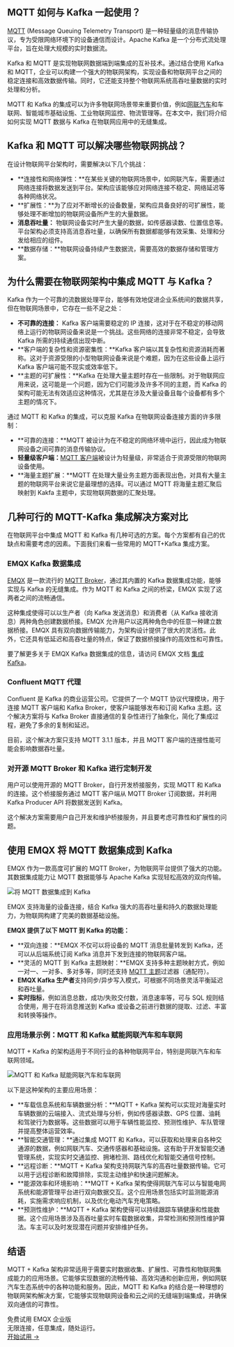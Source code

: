 ## MQTT 如何与 Kafka 一起使用？

[MQTT](https://www.emqx.com/zh/blog/the-easiest-guide-to-getting-started-with-mqtt) (Message Queuing Telemetry Transport) 是一种轻量级的消息传输协议，专为受限网络环境下的设备通信而设计。Apache Kafka 是一个分布式流处理平台，旨在处理大规模的实时数据流。

Kafka 和 MQTT 是实现物联网数据端到端集成的互补技术。通过结合使用 Kafka 和 MQTT，企业可以构建一个强大的物联网架构，实现设备和物联网平台之间的稳定连接和高效数据传输。同时，它还能支持整个物联网系统高吞吐量数据的实时处理和分析。

MQTT 和 Kafka 的集成可以为许多物联网场景带来重要价值，例如[网联汽车](https://www.emqx.com/zh/blog/connected-cars-and-automotive-connectivity-all-you-need-to-know)和车联网、智能城市基础设施、工业物联网监控、物流管理等。在本文中，我们将介绍如何实现 MQTT 数据与 Kafka 在物联网应用中的无缝集成。

## Kafka 和 MQTT 可以解决哪些物联网挑战？

在设计物联网平台架构时，需要解决以下几个挑战：

- **连接性和网络弹性：**在某些关键的物联网场景中，如网联汽车，需要通过网络连接将数据发送到平台。架构应该能够应对网络连接不稳定、网络延迟等各种网络状况。
- **扩展性：**为了应对不断增长的设备数量，架构应具备良好的可扩展性，能够处理不断增加的物联网设备所产生的大量数据。
- **消息吞吐量：** 物联网设备实时产生大量的数据，如传感器读数、位置信息等。平台架构必须支持高消息吞吐量，以确保所有数据都能够有效采集、处理和分发给相应的组件。
- **数据存储：**物联网设备持续产生数据流，需要高效的数据存储和管理方案。

## 为什么需要在物联网架构中集成 MQTT 与 Kafka？

Kafka 作为一个可靠的流数据处理平台，能够有效地促进企业系统间的数据共享，但在物联网场景中，它存在一些不足之处：

- **不可靠的连接：** Kafka 客户端需要稳定的 IP 连接，这对于在不稳定的移动网络上运行的物联网设备来说是一个挑战。这些网络的连接非常不稳定，会导致 Kafka 所需的持续通信出现中断。
- **客户端的复杂性和资源密集性：**Kafka 客户端以其复杂性和资源消耗而著称。这对于资源受限的小型物联网设备来说是个难题，因为在这些设备上运行 Kafka 客户端可能不现实或效率低下。
- **主题的可扩展性：**Kafka 在处理大量主题时存在一些限制。对于物联网应用来说，这可能是一个问题，因为它们可能涉及许多不同的主题，而 Kafka 的架构可能无法有效适应这种情况，尤其是在涉及大量设备且每个设备都有多个主题的情况下。

通过 MQTT 和 Kafka 的集成，可以克服 Kafka 在物联网设备连接方面的许多限制：

- **可靠的连接：**MQTT 被设计为在不稳定的网络环境中运行，因此成为物联网设备之间可靠的消息传输协议。
- **轻量级客户端：**[MQTT 客户端](https://www.emqx.com/zh/blog/mqtt-client-tools)被设计为轻量级，非常适合于资源受限的物联网设备使用。
- **海量主题扩展：**MQTT 在处理大量业务主题方面表现出色，对具有大量主题的物联网平台来说它是最理想的选择。可以通过 MQTT 将海量主题汇聚后映射到 Kakfa 主题中，实现物联网数据的汇聚处理。

## 几种可行的 MQTT-Kafka 集成解决方案对比

在物联网平台中集成 MQTT 和 Kafka 有几种可选的方案。每个方案都有自己的优缺点和需要考虑的因素。下面我们来看一些常用的 MQTT+Kafka 集成方案。

### EMQX Kafka 数据集成

[EMQX](https://www.emqx.io/zh) 是一款流行的 [MQTT Broker](https://www.emqx.com/zh/blog/the-ultimate-guide-to-mqtt-broker-comparison)，通过其内置的 Kafka 数据集成功能，能够实现与 Kafka 的无缝集成。作为 MQTT 和 Kafka 之间的桥梁，EMQX 实现了这两者之间的流畅通信。

这种集成使得可以以生产者（向 Kafka 发送消息）和消费者（从 Kafka 接收消息）两种角色创建数据桥接。EMQX 允许用户以这两种角色中的任意一种建立数据桥接。EMQX 具有双向数据传输能力，为架构设计提供了很大的灵活性。此外，它还具有低延迟和高吞吐量的特点，保证了数据桥接操作的高效性和可靠性。

要了解更多关于 EMQX Kafka 数据集成的信息，请访问 EMQX 文档 [集成 Kafka](https://docs.emqx.com/zh/enterprise/v4.4/rule/bridge_kafka.html)。

### Confluent MQTT 代理

Confluent 是 Kafka 的商业运营公司。它提供了一个 MQTT 协议代理模块，用于连接 MQTT 客户端和 Kafka Broker，使客户端能够发布和订阅 Kafka 主题。这个解决方案将与 Kafka Broker 直接通信的复杂性进行了抽象化，简化了集成过程，避免了多余的复制和延迟。

目前，这个解决方案只支持 MQTT 3.1.1 版本，并且 MQTT 客户端的连接性能可能会影响数据吞吐量。

### 对开源 MQTT Broker 和 Kafka 进行定制开发

用户可以使用开源的 MQTT Broker，自行开发桥接服务，实现 MQTT 和 Kafka 的连接。这个桥接服务通过 MQTT 客户端从 MQTT Broker 订阅数据，并利用 Kafka Producer API 将数据发送到 Kafka。

这个解决方案需要用户自己开发和维护桥接服务，并且要考虑可靠性和扩展性的问题。

## 使用 EMQX 将 MQTT 数据集成到 Kafka

EMQX 作为一款高度可扩展的 MQTT Broker，为物联网平台提供了强大的功能。其数据集成能力让 MQTT 数据能够与 Apache Kafka 实现轻松高效的双向传输。

![将 MQTT 数据集成到 Kafka](https://assets.emqx.com/images/5b982a838b7bb7388ace8fe90500282b.png)

EMQX 支持海量的设备连接，结合 Kafka 强大的高吞吐量和持久的数据处理能力，为物联网构建了完美的数据基础设施。

**EMQX 提供了以下 MQTT 到 Kafka 的功能：**

- **双向连接：**EMQX 不仅可以将设备的 MQTT 消息批量转发到 Kafka，还可以从后端系统订阅 Kafka 消息并下发到连接的物联网客户端。
- **灵活的 MQTT 到 Kafka 主题映射：**EMQX 支持多种主题映射方式，例如一对一、一对多、多对多等，同时还支持 [MQTT 主题](https://www.emqx.com/zh/blog/advanced-features-of-mqtt-topics)过滤器（通配符）。
- **EMQX Kafka 生产者**支持同步/异步写入模式，可根据不同场景灵活平衡延迟和吞吐量。
- **实时指标**，例如消息总数，成功/失败交付数，消息速率等，可与 SQL 规则结合使用，用于在将消息推送到 Kafka 或设备之前进行数据的提取、过滤、丰富和转换等操作。

### 应用场景示例：MQTT 和 Kafka 赋能网联汽车和车联网

MQTT + Kafka 的架构适用于不同行业的各种物联网平台，特别是网联汽车和车联网领域。

![MQTT 和 Kafka 赋能网联汽车和车联网](https://assets.emqx.com/images/2ffab2dcda85974f221d815acd9a5972.png)

以下是这种架构的主要应用场景：

- **车载信息系统和车辆数据分析：**MQTT + Kafka 架构可以实现对海量实时车辆数据的云端接入、流式处理与分析，例如传感器读数、GPS 位置、油耗和驾驶行为数据等。这些数据可以用于车辆性能监控、预测性维护、车队管理并提高整体运营效率。
- **智能交通管理：**通过集成 MQTT 和 Kafka，可以获取和处理来自各种交通源的数据，例如网联汽车、交通传感器和基础设施。这有助于开发智能交通管理系统，实现实时交通监控、拥堵检测、路线优化和智能交通信号控制。
- **远程诊断：**MQTT + Kafka 架构支持网联汽车的高吞吐量数据传输。它可以用于远程诊断和故障排除，实现主动维护和快速问题解决。
- **能源效率和环境影响：**MQTT + Kafka 架构使得网联汽车可以与智能电网系统和能源管理平台进行双向数据交互。这个应用场景包括实时监测能源消耗，实施需求响应机制，以及优化电动汽车充电策略。
- **预测性维护：**MQTT + Kafka 架构使得可以持续跟踪车辆健康和性能数据。这个应用场景涉及高吞吐量实时车载数据收集，异常检测和预测性维护算法。车主可以及时发现潜在问题并安排维护任务。

## 结语

MQTT + Kafka 架构非常适用于需要实时数据收集、扩展性、可靠性和物联网集成能力的应用场景。它能够实现数据的流畅传输、高效沟通和创新应用，例如网联汽车生态系统中的各种功能和服务。因此，MQTT 和 Kafka 的结合是一种理想的物联网架构解决方案，它能够实现物联网设备和云之间的无缝端到端集成，并确保双向通信的可靠性。



<section class="promotion">
    <div>
        免费试用 EMQX 企业版
            <div class="is-size-14 is-text-normal has-text-weight-normal">无限连接，任意集成，随处运行。</div>
    </div>
    <a href="https://www.emqx.com/zh/try?product=enterprise" class="button is-gradient px-5">开始试用 →</a>
</section>
